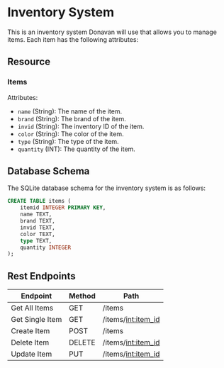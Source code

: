 # Inventory System

This is an inventory system Donavan will use that allows you to manage items. Each item has the following attributes:

## Resource

### Items
Attributes:
- `name` (String): The name of the item.
- `brand` (String): The brand of the item.
- `invid` (String): The inventory ID of the item.
- `color` (String): The color of the item.
- `type` (String): The type of the item.
- `quantity` (INT): The quantity of the item.

## Database Schema

The SQLite database schema for the inventory system is as follows:

```sql
CREATE TABLE items (
    itemid INTEGER PRIMARY KEY, 
    name TEXT, 
    brand TEXT, 	
    invid TEXT, 
    color TEXT, 
    type TEXT, 
    quantity INTEGER
);
```
## Rest Endpoints
| Endpoint | Method | Path |
| --- | --- | --- |
| Get All Items | GET | /items |
| Get Single Item | GET | /items/<int:item_id> |
| Create Item | POST | /items |
| Delete Item | DELETE | /items/<int:item_id> |
| Update Item | PUT | /items/<int:item_id> |
